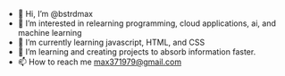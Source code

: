- 👋 Hi, I’m @bstrdmax
- 👀 I’m interested in relearning programming, cloud applications, ai, and machine learning
- 🌱 I’m currently learning javascript, HTML, and CSS
- 💞️ I’m learning and creating projects to absorb information faster. 
- 📫 How to reach me max371979@gmail.com

<!---
bstrdmax/bstrdmax is a ✨ special ✨ repository because its `README.md` (this file) appears on your GitHub profile.
You can click the Preview link to take a look at your changes.
--->
